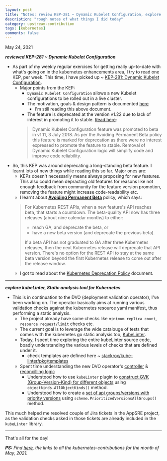 ```yaml
---
layout: post
title: "Notes: review KEP-281 ~ Dynamic Kubelet Configuration, explore kubeLinter, Static analysis tool for Kubernetes #18"
description: "rough notes of what things I did today"
category: upstream-contribution
tags: [kubernetes]
comments: false
---
```


May 24, 2021

***reviewed KEP-281 ~ Dynamic Kubelet Configuration***

- As part of my weekly regular exercises for getting really up-to-date with what's going on in the kubernetes enhancements area, I try to read one KEP, per week. This time, I have picked up ~ [KEP-281: Dynamic Kubelet Configuration](https://github.com/SergeyKanzhelev/enhancements/tree/e324e84516eff5119750a717851e934f6a197fdf/keps/sig-node/281-dynamic-kubelet-configuration).
  - Major points from the KEP:
    - `Dynamic Kubelet Configuration` allows a new Kubelet configurations to be rolled out in a live cluster.
    - The motivation, goals & design pattern is documented [here](https://github.com/kubernetes/community/blob/master/contributors/design-proposals/node/dynamic-kubelet-configuration.md)
        - I'm still reading this above document.
    -  The feature is deprecated at the version v1.22 due to lack of interest in promoting it to stable. [Read here](https://github.com/SergeyKanzhelev/enhancements/tree/e324e84516eff5119750a717851e934f6a197fdf/keps/sig-node/281-dynamic-kubelet-configuration#deprecation):
    > Dynamic Kubelet Configuration feature was promoted to beta in v1.11, 3 July 2018. As per the Avoiding Permanent Beta policy this feature is marked for deprecation as there were no interest expressed to promote the feature to stable. Removal of Dynamic Kubelet Configuration logic will simplify code and improve code reliability.
- So, this KEP was around deprecating a long-standing beta feature. I learnt lots of new things while reading this so far. Major ones are:
    - KEPs doesn't necessarily means always proposing for new features. This also could mean depracting old features for reasons like not enough feedback from community for the feature version promotion, removing the feature might increase code-readability etc.
    - I learnt about **[Avoiding Permanent Beta](https://kubernetes.io/blog/2020/08/21/moving-forward-from-beta/#avoiding-permanent-beta)** policy, which says:
    >  For Kubernetes REST APIs, when a new feature's API reaches beta, that starts a countdown. The beta-quality API now has three releases (about nine calendar months) to either:
    >  
    >   - reach GA, and deprecate the beta, or
    >   - have a new beta version (and deprecate the previous beta).
    > 
    >  If a beta API has not graduated to GA after three Kubernetes releases, then the next Kubernetes release will deprecate that API version. There's no option for the REST API to stay at the same beta version beyond the first Kubernetes release to come out after the release window. 
    -  I got to read about the [Kubernetes Deprecation Policy](https://kubernetes.io/docs/reference/using-api/deprecation-policy/#:~:text=rule%20%235b%3A) document.


---

***explore kubeLinter, Static analysis tool for Kubernetes***

- This is in continuation to the DVO (deployment validation operator), I've been working on. The operator basically aims at running various validation checks against the kubernetes resource yaml manifest, thus performing a static analysis.
    - The project already have some checks like `minimum replica count`, `resource request/limit` checks etc.
    - The current goal is to leverage the wide catalouge of tests that comes with the kubernetes go static analysis too, [KubeLinter](https://github.com/stackrox/kube-linter).
    - Today, I spent time exploring the entire kubeLinter source code, boadly understanding the various levels of checks that are defined under it.
        - check templates are defined here ~ [stackrox/kube-linter/pkg/templates](https://github.com/stackrox/kube-linter/tree/main/pkg/templates) 
    - Spent time understanding the new DVO operator's [controller](https://github.com/rrati/dv-operator/blob/kube-linter/pkg/controller/controller.go) & [reconcilling logic](https://github.com/rrati/dv-operator/blob/kube-linter/pkg/controller/generic_reconciler.go#L91)
        -  Understood how to use `kubeLinter` plugin to [construct GVK (Group-Version-Kind) for different objects](https://github.com/rrati/dv-operator/blob/kube-linter/pkg/controller/controller.go#L28-L38) using `objectkinds.AllObjectKinds()` method.
        -  Understood how to create a [set of api groups/versions with priority versions](https://github.com/rrati/dv-operator/blob/kube-linter/pkg/controller/controller.go#L48-L59) using `scheme.PrioritizedVersionsAllGroups()` method.


This much helped me resolved couple of Jira tickets in the AppSRE project, as the validation checks asked in those tickets are already included in the `kubeLinter` library.

---


That's all for the day!

***PS:** Find [here](https://www.psaggu.com/kubernetes.html#may-2021), the links to all the kubernetes-contributions for the month of May, 2021.*
